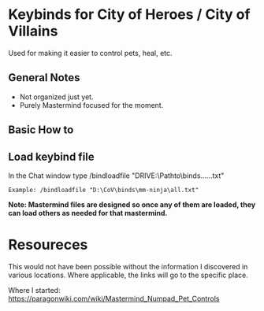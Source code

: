 # Keybinds for City of Heroes / City of Villains
Used for making it easier to control pets, heal, etc. 

## General Notes
- Not organized just yet. 
- Purely Mastermind focused for the moment.

## Basic How to

## Load keybind file
In the Chat window type /bindloadfile "DRIVE:\Pathto\binds\...\...txt"

    Example: /bindloadfile "D:\CoV\binds\mm-ninja\all.txt"

**Note: Mastermind files are designed so once any of them are loaded, they can load others as needed for that mastermind.**


# Resoureces
This would not have been possible without the information I discovered in various locations. Where applicable, the links will go to the specific place.

Where I started: https://paragonwiki.com/wiki/Mastermind_Numpad_Pet_Controls